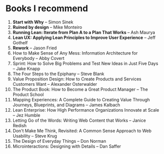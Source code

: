 # Books I recommend

1. **Start with Why** – Simon Sinek
1. **Ruined by design** – Mike Monteiro
1. **Running Lean: Iterate from Plan A to a Plan That Works** – Ash Maurya
1. **Lean UX: Applying Lean Principles to Improve User Experience** – Jeff Gothelf
1. **Rework** – Jason Fried
1. How to Make Sense of Any Mess: Information Architecture for Everybody – Abby Covert
1. Sprint: How to Solve Big Problems and Test New Ideas in Just Five Days – Jake Knapp
1. The Four Steps to the Epiphany – Steve Blank
1. Value Proposition Design: How to Create Products and Services Customers Want – Alexander Osterwalder
1. The Product Book: How to Become a Great Product Manager – The Product School
1. Mapping Experiences: A Complete Guide to Creating Value Through Journeys, Blueprints, and Diagrams – James Kalbach
1. Lean Enterprise: How High Performance Organizations Innovate at Scale – Jez Humble
1. Letting Go of the Words: Writing Web Content that Works – Janice Redish
1. Don't Make Me Think, Revisited: A Common Sense Approach to Web Usability – Steve Krug
1. The Design of Everyday Things – Don Norman
1. Microinteractions: Designing with Details – Dan Saffer
